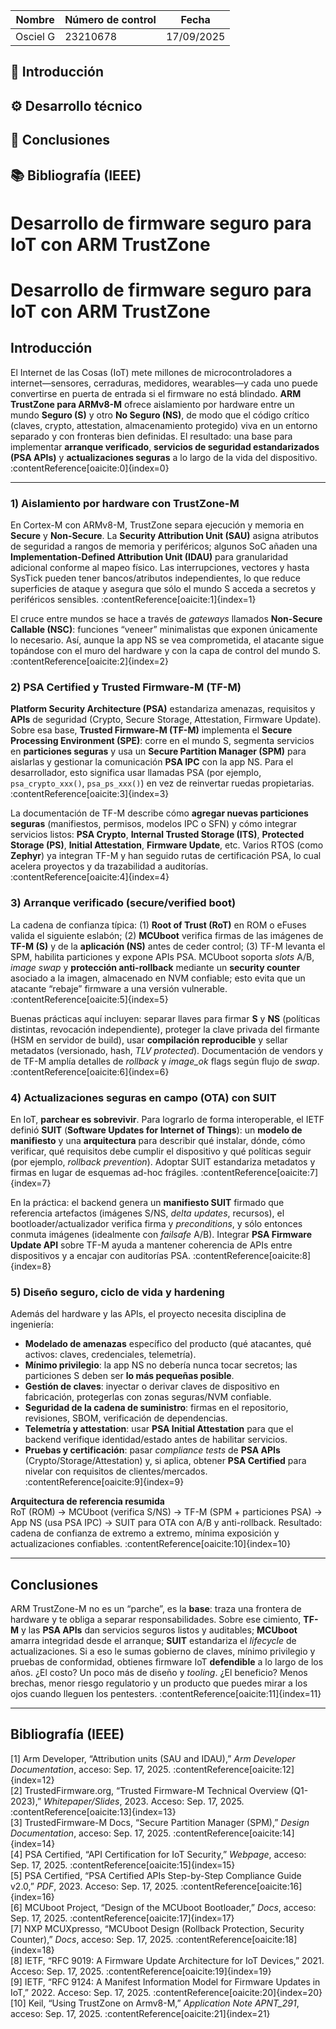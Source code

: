 | **Nombre**        | **Número de control** | **Fecha**       |
|-------------------|-----------------------|-----------------|
| Osciel G          | 23210678             | 17/09/2025       |

## 📍 Introducción
## ⚙️ Desarrollo técnico
## 📑 Conclusiones
## 📚 Bibliografía (IEEE)

# Desarrollo de firmware seguro para IoT con ARM TrustZone
# Desarrollo de firmware seguro para IoT con ARM TrustZone

## Introducción
El Internet de las Cosas (IoT) mete millones de microcontroladores a internet—sensores, cerraduras, medidores, wearables—y cada uno puede convertirse en puerta de entrada si el firmware no está blindado. **ARM TrustZone para ARMv8-M** ofrece aislamiento por hardware entre un mundo **Seguro (S)** y otro **No Seguro (NS)**, de modo que el código crítico (claves, crypto, attestation, almacenamiento protegido) viva en un entorno separado y con fronteras bien definidas. El resultado: una base para implementar **arranque verificado**, **servicios de seguridad estandarizados (PSA APIs)** y **actualizaciones seguras** a lo largo de la vida del dispositivo. :contentReference[oaicite:0]{index=0}

---


### 1) Aislamiento por hardware con TrustZone-M
En Cortex-M con ARMv8-M, TrustZone separa ejecución y memoria en **Secure** y **Non-Secure**. La **Security Attribution Unit (SAU)** asigna atributos de seguridad a rangos de memoria y periféricos; algunos SoC añaden una **Implementation-Defined Attribution Unit (IDAU)** para granularidad adicional conforme al mapeo físico. Las interrupciones, vectores y hasta SysTick pueden tener bancos/atributos independientes, lo que reduce superficies de ataque y asegura que sólo el mundo S acceda a secretos y periféricos sensibles. :contentReference[oaicite:1]{index=1}

El cruce entre mundos se hace a través de *gateways* llamados **Non-Secure Callable (NSC)**: funciones “veneer” minimalistas que exponen únicamente lo necesario. Así, aunque la app NS se vea comprometida, el atacante sigue topándose con el muro del hardware y con la capa de control del mundo S. :contentReference[oaicite:2]{index=2}

### 2) PSA Certified y Trusted Firmware-M (TF-M)
**Platform Security Architecture (PSA)** estandariza amenazas, requisitos y **APIs** de seguridad (Crypto, Secure Storage, Attestation, Firmware Update). Sobre esa base, **Trusted Firmware-M (TF-M)** implementa el **Secure Processing Environment (SPE)**: corre en el mundo S, segmenta servicios en **particiones seguras** y usa un **Secure Partition Manager (SPM)** para aislarlas y gestionar la comunicación **PSA IPC** con la app NS. Para el desarrollador, esto significa usar llamadas PSA (por ejemplo, `psa_crypto_xxx()`, `psa_ps_xxx()`) en vez de reinvertar ruedas propietarias. :contentReference[oaicite:3]{index=3}

La documentación de TF-M describe cómo **agregar nuevas particiones seguras** (manifiestos, permisos, modelos IPC o SFN) y cómo integrar servicios listos: **PSA Crypto**, **Internal Trusted Storage (ITS)**, **Protected Storage (PS)**, **Initial Attestation**, **Firmware Update**, etc. Varios RTOS (como **Zephyr**) ya integran TF-M y han seguido rutas de certificación PSA, lo cual acelera proyectos y da trazabilidad a auditorías. :contentReference[oaicite:4]{index=4}

### 3) Arranque verificado (secure/verified boot)
La cadena de confianza típica: (1) **Root of Trust (RoT)** en ROM o eFuses valida el siguiente eslabón; (2) **MCUboot** verifica firmas de las imágenes de **TF-M (S)** y de la **aplicación (NS)** antes de ceder control; (3) TF-M levanta el SPM, habilita particiones y expone APIs PSA. MCUboot soporta *slots* A/B, *image swap* y **protección anti-rollback** mediante un **security counter** asociado a la imagen, almacenado en NVM confiable; esto evita que un atacante “rebaje” firmware a una versión vulnerable. :contentReference[oaicite:5]{index=5}

Buenas prácticas aquí incluyen: separar llaves para firmar **S** y **NS** (políticas distintas, revocación independiente), proteger la clave privada del firmante (HSM en servidor de build), usar **compilación reproducible** y sellar metadatos (versionado, hash, *TLV protected*). Documentación de vendors y de TF-M amplía detalles de *rollback* y *image_ok* flags según flujo de *swap*. :contentReference[oaicite:6]{index=6}

### 4) Actualizaciones seguras en campo (OTA) con SUIT
En IoT, **parchear es sobrevivir**. Para lograrlo de forma interoperable, el IETF definió **SUIT** (**Software Updates for Internet of Things**): un **modelo de manifiesto** y una **arquitectura** para describir qué instalar, dónde, cómo verificar, qué requisitos debe cumplir el dispositivo y qué políticas seguir (por ejemplo, *rollback prevention*). Adoptar SUIT estandariza metadatos y firmas en lugar de esquemas ad-hoc frágiles. :contentReference[oaicite:7]{index=7}

En la práctica: el backend genera un **manifiesto SUIT** firmado que referencia artefactos (imágenes S/NS, *delta updates*, recursos), el bootloader/actualizador verifica firma y *preconditions*, y sólo entonces conmuta imágenes (idealmente con *failsafe* A/B). Integrar **PSA Firmware Update API** sobre TF-M ayuda a mantener coherencia de APIs entre dispositivos y a encajar con auditorías PSA. :contentReference[oaicite:8]{index=8}

### 5) Diseño seguro, ciclo de vida y hardening
Además del hardware y las APIs, el proyecto necesita disciplina de ingeniería:

- **Modelado de amenazas** específico del producto (qué atacantes, qué activos: claves, credenciales, telemetría).  
- **Mínimo privilegio**: la app NS no debería nunca tocar secretos; las particiones S deben ser **lo más pequeñas posible**.  
- **Gestión de claves**: inyectar o derivar claves de dispositivo en fabricación, protegerlas con zonas seguras/NVM confiable.  
- **Seguridad de la cadena de suministro**: firmas en el repositorio, revisiones, SBOM, verificación de dependencias.  
- **Telemetría y attestation**: usar **PSA Initial Attestation** para que el backend verifique identidad/estado antes de habilitar servicios.  
- **Pruebas y certificación**: pasar *compliance tests* de **PSA APIs** (Crypto/Storage/Attestation) y, si aplica, obtener **PSA Certified** para nivelar con requisitos de clientes/mercados. :contentReference[oaicite:9]{index=9}

**Arquitectura de referencia resumida**  
RoT (ROM) → MCUboot (verifica S/NS) → TF-M (SPM + particiones PSA) → App NS (usa PSA IPC) → SUIT para OTA con A/B y anti-rollback. Resultado: cadena de confianza de extremo a extremo, mínima exposición y actualizaciones confiables. :contentReference[oaicite:10]{index=10}

---

## Conclusiones
ARM TrustZone-M no es un “parche”, es la **base**: traza una frontera de hardware y te obliga a separar responsabilidades. Sobre ese cimiento, **TF-M** y las **PSA APIs** dan servicios seguros listos y auditables; **MCUboot** amarra integridad desde el arranque; **SUIT** estandariza el *lifecycle* de actualizaciones. Si a eso le sumas gobierno de claves, mínimo privilegio y pruebas de conformidad, obtienes firmware IoT **defendible** a lo largo de los años. ¿El costo? Un poco más de diseño y *tooling*. ¿El beneficio? Menos brechas, menor riesgo regulatorio y un producto que puedes mirar a los ojos cuando lleguen los pentesters. :contentReference[oaicite:11]{index=11}

---

## Bibliografía (IEEE)
[1] Arm Developer, “Attribution units (SAU and IDAU),” *Arm Developer Documentation*, acceso: Sep. 17, 2025. :contentReference[oaicite:12]{index=12}  
[2] TrustedFirmware.org, “Trusted Firmware-M Technical Overview (Q1-2023),” *Whitepaper/Slides*, 2023. Acceso: Sep. 17, 2025. :contentReference[oaicite:13]{index=13}  
[3] TrustedFirmware-M Docs, “Secure Partition Manager (SPM),” *Design Documentation*, acceso: Sep. 17, 2025. :contentReference[oaicite:14]{index=14}  
[4] PSA Certified, “API Certification for IoT Security,” *Webpage*, acceso: Sep. 17, 2025. :contentReference[oaicite:15]{index=15}  
[5] PSA Certified, “PSA Certified APIs Step-by-Step Compliance Guide v2.0,” *PDF*, 2023. Acceso: Sep. 17, 2025. :contentReference[oaicite:16]{index=16}  
[6] MCUboot Project, “Design of the MCUboot Bootloader,” *Docs*, acceso: Sep. 17, 2025. :contentReference[oaicite:17]{index=17}  
[7] NXP MCUXpresso, “MCUboot Design (Rollback Protection, Security Counter),” *Docs*, acceso: Sep. 17, 2025. :contentReference[oaicite:18]{index=18}  
[8] IETF, “RFC 9019: A Firmware Update Architecture for IoT Devices,” 2021. Acceso: Sep. 17, 2025. :contentReference[oaicite:19]{index=19}  
[9] IETF, “RFC 9124: A Manifest Information Model for Firmware Updates in IoT,” 2022. Acceso: Sep. 17, 2025. :contentReference[oaicite:20]{index=20}  
[10] Keil, “Using TrustZone on Armv8-M,” *Application Note APNT_291*, acceso: Sep. 17, 2025. :contentReference[oaicite:21]{index=21}

